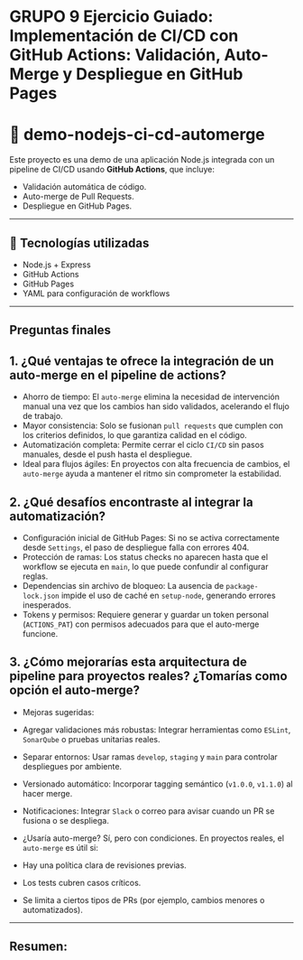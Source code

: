 # GRUPO 9 Ejercicio Guiado: Implementación de CI/CD con GitHub Actions: Validación, Auto-Merge y Despliegue en GitHub Pages

# 🚀 demo-nodejs-ci-cd-automerge

Este proyecto es una demo de una aplicación Node.js integrada con un pipeline de CI/CD usando **GitHub Actions**, que incluye:

- Validación automática de código.
- Auto-merge de Pull Requests.
- Despliegue en GitHub Pages.

---

## 🧱 Tecnologías utilizadas

- Node.js + Express
- GitHub Actions
- GitHub Pages
- YAML para configuración de workflows

---

## Preguntas finales

## 1. ¿Qué ventajas te ofrece la integración de un auto-merge en el pipeline de actions?

- Ahorro de tiempo: El `auto-merge` elimina la necesidad de intervención manual una vez que los cambios han sido validados, acelerando el flujo de trabajo.
- Mayor consistencia: Solo se fusionan `pull requests` que cumplen con los criterios definidos, lo que garantiza calidad en el código.
- Automatización completa: Permite cerrar el ciclo `CI/CD` sin pasos manuales, desde el push hasta el despliegue.
- Ideal para flujos ágiles: En proyectos con alta frecuencia de cambios, el `auto-merge` ayuda a mantener el ritmo sin comprometer la estabilidad.

## 2. ¿Qué desafíos encontraste al integrar la automatización?

- Configuración inicial de GitHub Pages: Si no se activa correctamente desde `Settings`, el paso de despliegue falla con errores 404.
- Protección de ramas: Los status checks no aparecen hasta que el workflow se ejecuta en `main`, lo que puede confundir al configurar reglas.
- Dependencias sin archivo de bloqueo: La ausencia de `package-lock.json` impide el uso de caché en `setup-node`, generando errores inesperados.
- Tokens y permisos: Requiere generar y guardar un token personal (`ACTIONS_PAT`) con permisos adecuados para que el auto-merge funcione.

## 3. ¿Cómo mejorarías esta arquitectura de pipeline para proyectos reales? ¿Tomarías como opción el auto-merge?

- Mejoras sugeridas:
 - Agregar validaciones más robustas: Integrar herramientas como `ESLint`, `SonarQube` o pruebas unitarias reales.
 - Separar entornos: Usar ramas `develop`, `staging` y `main` para controlar despliegues por ambiente.
 - Versionado automático: Incorporar tagging semántico (`v1.0.0`, `v1.1.0`) al hacer merge.
 - Notificaciones: Integrar `Slack` o correo para avisar cuando un PR se fusiona o se despliega.

- ¿Usaría auto-merge? Sí, pero con condiciones. En proyectos reales, el `auto-merge` es útil si:
 - Hay una política clara de revisiones previas.
 - Los tests cubren casos críticos.
 - Se limita a ciertos tipos de PRs (por ejemplo, cambios menores o automatizados).

----------------

## Resumen: